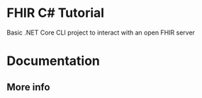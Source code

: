 # FHIR C# Tutorial

Basic .NET Core CLI project to interact with an open FHIR server

# Documentation


## More info

